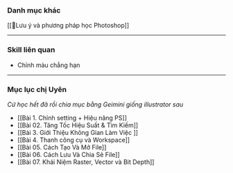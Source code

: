 ### Danh mục khác
[[🔴Lưu ý và phương pháp học Photoshop]]

---
### Skill liên quan
- Chỉnh màu chẳng hạn

---
### Mục lục chị Uyên
*Cứ học hết đã rồi chia mục bằng Geimini giống illustrator sau*

- [[Bài 1. Chỉnh setting + Hiệu năng PS]]
- [[Bài 02. Tăng Tốc Hiệu Suất & Tìm Kiếm]]
- [[Bài 3. Giới Thiệu Không Gian Làm Việc ]]
- [[Bài 4. Thanh công cụ và Workspace]]
- [[Bài 05. Cách Tạo Và Mở File]]
- [[Bài 06. Cách Lưu Và Chia Sẻ File]]
- [[Bài 07. Khái Niệm Raster, Vector và Bit Depth]]

